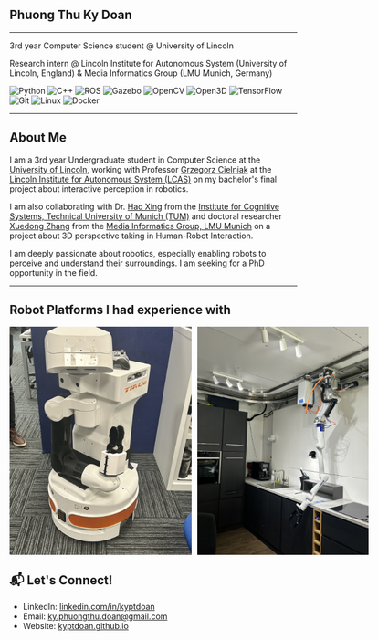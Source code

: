 ## Phuong Thu Ky Doan
---
3rd year Computer Science student @ University of Lincoln

Research intern @ Lincoln Institute for Autonomous System (University of Lincoln, England) & Media Informatics Group (LMU Munich, Germany)

![Python](https://img.shields.io/badge/-Python-3776AB?logo=python&logoColor=white)
![C++](https://img.shields.io/badge/-C++-00599C?logo=c%2B%2B&logoColor=white)
![ROS](https://img.shields.io/badge/-ROS-22314E?logo=ros&logoColor=white)
![Gazebo](https://img.shields.io/badge/-Gazebo-0097A9?logo=gazebo&logoColor=white)
![OpenCV](https://img.shields.io/badge/-OpenCV-5C3EE8?logo=opencv&logoColor=white)
![Open3D](https://img.shields.io/badge/-Open3D-3EA7A1?logo=Open3D&logoColor=white)
![TensorFlow](https://img.shields.io/badge/-TensorFlow-FF6F00?logo=tensorflow&logoColor=white)
![Git](https://img.shields.io/badge/-Git-F05032?logo=git&logoColor=white)
![Linux](https://img.shields.io/badge/-Linux-FCC624?logo=linux&logoColor=black)
![Docker](https://img.shields.io/badge/-Docker-2496ED?logo=docker&logoColor=white)

---

## About Me
I am a 3rd year Undergraduate student in Computer Science at the [University of Lincoln](https://lincoln.ac.uk), working with Professor [Grzegorz Cielniak](https://staff.lincoln.ac.uk/e69a17de-0ef1-4771-8004-646967ea1ac9) at the [Lincoln Institute for Autonomous System (LCAS)](https://lcas.lincoln.ac.uk) on my bachelor's final project about interactive perception in robotics.

I am also collaborating with Dr. [Hao Xing](https://www.ce.cit.tum.de/air/people/hao-xing-m-sc/) from the [Institute for Cognitive Systems, Technical University of Munich (TUM)](https://www.ce.cit.tum.de/ics/home/) and doctoral researcher [Xuedong Zhang](https://www.medien.ifi.lmu.de/team/xuedong.zhang/) from the [Media Informatics Group, LMU Munich](https://www.medien.ifi.lmu.de/) on a project about 3D perspective taking in Human-Robot Interaction.

I am deeply passionate about robotics, especially enabling robots to perceive and understand their surroundings. I am seeking for a PhD opportunity in the field.

---

## Robot Platforms I had experience with

<div style="display: flex; gap: 10px;">
  <img src="public/tiago.jpg" alt="Tiago" width="319"/>
  <img src="public/kinova_kitchen.jpg" alt="Kinova" width="300"/>
</div>

## 📬 Let's Connect!
- LinkedIn: [linkedin.com/in/kyptdoan](https://linkedin.com/in/kyptdoan)
- Email: ky.phuongthu.doan@gmail.com
- Website: [kyptdoan.github.io](https://kyptdoan.github.io)



